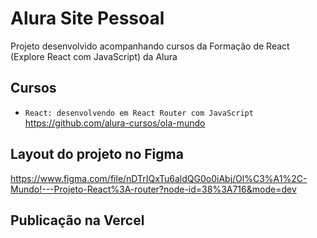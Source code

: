 # Alura Site Pessoal
Projeto desenvolvido acompanhando cursos da Formação de React (Explore React com JavaScript) da Alura

## Cursos
* `React: desenvolvendo em React Router com JavaScript`
https://github.com/alura-cursos/ola-mundo

## Layout do projeto no Figma
https://www.figma.com/file/nDTrIQxTu6aldQG0o0iAbj/Ol%C3%A1%2C-Mundo!---Projeto-React%3A-router?node-id=38%3A716&mode=dev

## Publicação na Vercel
